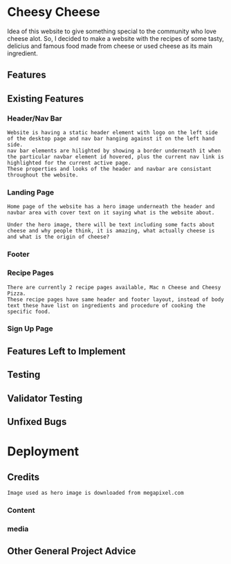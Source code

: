 # Cheesy Cheese
Idea of this website to give something special to the community who love cheese alot. So, I decided to make a website with the recipes of some tasty, delicius and famous food made from cheese or used cheese as its main ingredient.
## Features

## Existing Features
### Header/Nav Bar
    Website is having a static header element with logo on the left side of the desktop page and nav bar hanging against it on the left hand side.
    nav bar elements are hilighted by showing a border underneath it when the particular navbar element id hovered, plus the current nav link is highlighted for the current active page.
    These properties and looks of the header and navbar are consistant throughout the website.

### Landing Page
    Home page of the website has a hero image underneath the header and navbar area with cover text on it saying what is the website about.

    Under the hero image, there will be text including some facts about cheese and why people think, it is amazing, what actually cheese is and what is the origin of cheese? 

### Footer

### Recipe Pages
    There are currently 2 recipe pages available, Mac n Cheese and Cheesy Pizza.
    These recipe pages have same header and footer layout, instead of body text these have list on ingredients and procedure of cooking the specific food.

### Sign Up Page

## Features Left to Implement

## Testing

## Validator Testing

## Unfixed Bugs

# Deployment

## Credits
    Image used as hero image is downloaded from megapixel.com
### Content

### media

## Other General Project Advice